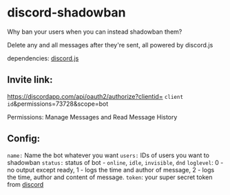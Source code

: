 # discord-shadowban

Why ban your users when you can instead shadowban them?

Delete any and all messages after they're sent, all powered by discord.js

dependencies: [discord.js](discord.js.org)

## Invite link:
https://discordapp.com/api/oauth2/authorize?clientid= `client id`&permissions=73728&scope=bot

Permissions:
Manage Messages and Read Message History

## Config: 
 `name:` Name the bot whatever you want
 `users:` IDs of users you want to shadowban
 `status:` status of bot - `online`, `idle`, `invisible`, `dnd`
 `loglevel`: 0 - no output except ready, 1 - logs the time and author of message, 2 - logs the time, author and content of message.
 `token`: your super secret token from [discord](https://discordapp.com/developers/applications/)
